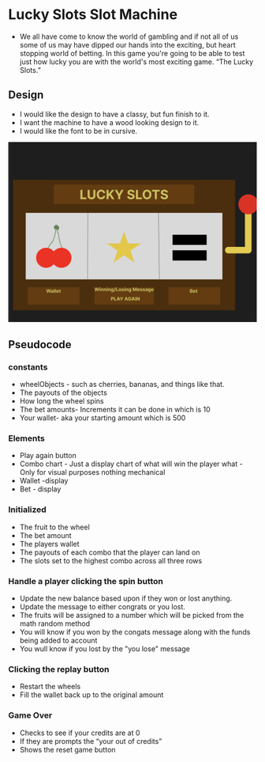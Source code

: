 
# Lucky Slots Slot Machine
- We all have come to know the world of gambling and if not all of us some of us may have dipped our hands into the exciting, but heart stopping world of betting. In this game you're going to be able to test just how lucky you are with the world's most exciting game. “The Lucky Slots.”

## Design
- I would like the design to have a classy, but fun finish to it.
- I want the machine to have a wood looking design to it.
- I would like the font to be in cursive.

![WireFrame](<Screenshot 2023-08-18 at 12.30.27 PM.png>)

## Pseudocode 

### constants 
- wheelObjects - such as cherries, bananas, and things like that.
- The payouts of the objects 
- How long the wheel spins
- The bet amounts- Increments it can be done in which is 10
- Your wallet- aka your starting amount which is 500

### Elements 
- Play again button 
- Combo chart - Just a display chart of what will win the player what - Only for visual purposes nothing mechanical
- Wallet -display
- Bet - display

### Initialized 
- The fruit to the wheel
- The bet amount 
- The players wallet 
- The payouts of each combo that the player can land on
- The slots set to the highest combo across all three rows

### Handle a player clicking the spin button
- Update the new balance based upon if they won or lost anything.
- Update the message to either congrats or you lost.
- The fruits will be assigned to a number which will be picked from the math random method
- You will know if you won by the congats message along with the funds being added to account
- You wull know if you lost by the "you lose" message

### Clicking the replay button
- Restart the wheels 
- Fill the wallet back up to the original amount 

### Game Over 
- Checks to see if your credits are at 0
- If they are prompts the “your out of credits” 
- Shows the reset game button